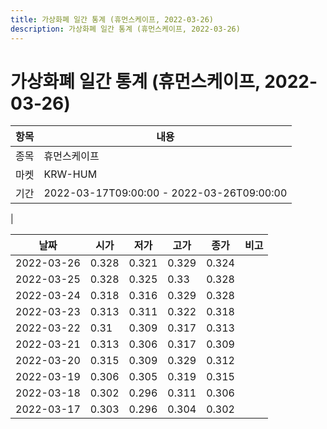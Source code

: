 ```yaml
---
title: 가상화폐 일간 통계 (휴먼스케이프, 2022-03-26)
description: 가상화폐 일간 통계 (휴먼스케이프, 2022-03-26)
---
```


가상화폐 일간 통계 (휴먼스케이프, 2022-03-26)
===

|항목|내용|
|--|--|
|종목|휴먼스케이프|
|마켓|KRW-HUM|\i|종류|일 단위 캔들|
|기간|2022-03-17T09:00:00 - 2022-03-26T09:00:00
|

|날짜|시가|저가|고가|종가|비고|
|--|--|--|--|--|--|
|2022-03-26|0.328|0.321|0.329|0.324|    |
|2022-03-25|0.328|0.325|0.33|0.328|    |
|2022-03-24|0.318|0.316|0.329|0.328|    |
|2022-03-23|0.313|0.311|0.322|0.318|    |
|2022-03-22|0.31|0.309|0.317|0.313|    |
|2022-03-21|0.313|0.306|0.317|0.309|    |
|2022-03-20|0.315|0.309|0.329|0.312|    |
|2022-03-19|0.306|0.305|0.319|0.315|    |
|2022-03-18|0.302|0.296|0.311|0.306|    |
|2022-03-17|0.303|0.296|0.304|0.302|    |
